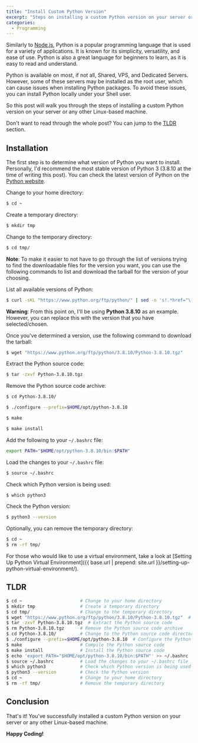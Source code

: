 ```yaml
---
title: "Install Custom Python Version"
excerpt: "Steps on installing a custom Python version on your server or any other Linux-based machine."
categories:
  - Programming
---
```


Similarly to [Node.js](https://nodejs.org/en/), Python is a popular programming language that is used for a variety of applications. It is known for its simplicity, versatility, and ease of use. Python is also a great language for beginners to learn, as it is easy to read and understand.

Python is available on most, if not all, Shared, VPS, and Dedicated Servers. However, some of these servers may be installed as the root user, which can cause issues when installing Python packages. To avoid these issues, you can install Python locally under your Shell user.

So this post will walk you through the steps of installing a custom Python version on your server or any other Linux-based machine.

Don't want to read through the whole post? You can jump to the [TLDR](#tldr) section.

## Installation

The first step is to determine what version of Python you want to install. Personally, I'd recommend the most stable version of Python 3 (3.8.10 at the time of writing this post). You can check the latest version of Python on the [Python website](https://www.python.org/downloads/).

Change to your home directory:
```bash
$ cd ~
```

Create a temporary directory:
```bash
$ mkdir tmp
```

Change to the temporary directory:
```bash
$ cd tmp/
```

<div class="alert alert-primary">
  <strong>Note</strong>:
  To make it easier to not have to go through the list of versions trying to find the downloadable files for the version you want, you can use the following commands to list and download the tarball for the version of your choosing.
</div>

List all available versions of Python:
```bash
$ curl -sKL "https://www.python.org/ftp/python/" | sed -n 's!.*href="\([0-9]\+\.[0-9]\+\.[0-9]\+\)/".*!\1!p' | sort -V | while read -r version; do echo "- $version"; done
```

<div class="alert alert-warning">
  <strong>Warning</strong>:
  From this point on, I'll be using <strong>Python 3.8.10</strong> as an example. However, you can replace this with the version that you have selected/chosen.
</div>

Once you've determined a version, use the following command to download the tarball:
```bash
$ wget "https://www.python.org/ftp/python/3.8.10/Python-3.8.10.tgz"
```

Extract the Python source code:
```bash
$ tar -zxvf Python-3.8.10.tgz 
```

Remove the Python source code archive:
```bash
$ cd Python-3.8.10/
```

```bash
$ ./configure --prefix=$HOME/opt/python-3.8.10
```

```bash
$ make
```

```bash
$ make install
```

Add the following to your `~/.bashrc` file:
```bash
export PATH="$HOME/opt/python-3.8.10/bin:$PATH"
```

Load the changes to your `~/.bashrc` file:
```bash
$ source ~/.bashrc
```

Check which Python version is being used:
```bash
$ which python3
```

Check the Python version:
```bash
$ python3 --version
```

Optionally, you can remove the temporary directory:
```bash
$ cd ~
$ rm -rf tmp/
```

For those who would like to use a virtual environment, take a look at [Setting Up Python Virtual Environment]({{ base.url | prepend: site.url }}/setting-up-python-virtual-environment/).

## TLDR

```bash
$ cd ~                      # Change to your home directory
$ mkdir tmp                 # Create a temporary directory
$ cd tmp/                   # Change to the temporary directory
$ wget "https://www.python.org/ftp/python/3.8.10/Python-3.8.10.tgz"  # Download the tarball
$ tar -zxvf Python-3.8.10.tgz  # Extract the Python source code
$ rm Python-3.8.10.tgz      # Remove the Python source code archive
$ cd Python-3.8.10/         # Change to the Python source code directory
$ ./configure --prefix=$HOME/opt/python-3.8.10  # Configure the Python source code
$ make                      # Compile the Python source code
$ make install              # Install the Python source code
$ echo 'export PATH="$HOME/opt/python-3.8.10/bin:$PATH"' >> ~/.bashrc  # Add the Python path to your ~/.bashrc file
$ source ~/.bashrc          # Load the changes to your ~/.bashrc file
$ which python3             # Check which Python version is being used
$ python3 --version         # Check the Python version
$ cd ~                      # Change to your home directory
$ rm -rf tmp/               # Remove the temporary directory
```


## Conclusion

That's it! You've successfully installed a custom Python version on your server or any other Linux-based machine.

**Happy Coding!**
